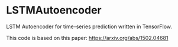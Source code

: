 # LSTMAutoencoder
LSTM Autoencoder for time-series prediction written in TensorFlow.

This code is based on this paper: https://arxiv.org/abs/1502.04681
